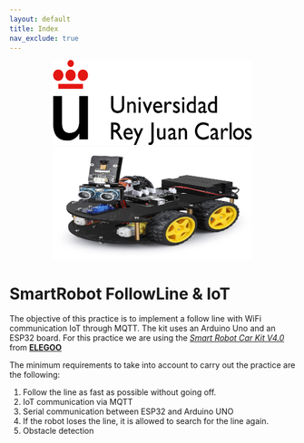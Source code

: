 ```yaml
---
layout: default
title: Index
nav_exclude: true
---
```


<center>
  <img src="assets/img/URJ_logo_Color_POS.png" width="350" height="150">
</center>

<center>
  <img src="assets/img/elegoo_car.jpg" width="350" height="200">
</center>

# SmartRobot FollowLine & IoT

The objective of this practice is to implement a follow line with WiFi communication IoT through MQTT. The kit uses an Arduino Uno and an ESP32 board. For this practice we are using the [*Smart Robot Car Kit V4.0*](https://eu.elegoo.com/products/elegoo-smart-robot-car-kit-v-4-0?gclid=CjwKCAiAhJWsBhAaEiwAmrNyq_3ZPlD2M9mNfQeDcEHBXK67VlbbaKadVQvOGKSp-iyao9TEu_ZG5xoCE9wQAvD_BwE) from [**ELEGOO**](https://eu.elegoo.com/)


The minimum requirements to take into account to carry out the practice are the following:

1. Follow the line as fast as possible without going off.
2. IoT communication via MQTT
3. Serial communication between ESP32 and Arduino UNO
4. If the robot loses the line, it is allowed to search for the line again.
5. Obstacle detection

